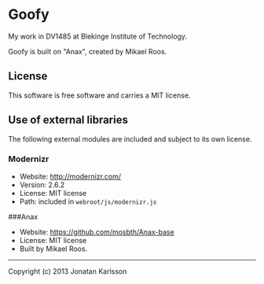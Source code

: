 Goofy
======

My work in DV1485 at Blekinge Institute of Technology.

Goofy is built on "Anax", created by Mikael Roos.


License 
------------------

This software is free software and carries a MIT license.



Use of external libraries
-----------------------------------

The following external modules are included and subject to its own license.



### Modernizr
* Website: http://modernizr.com/
* Version: 2.6.2
* License: MIT license 
* Path: included in `webroot/js/modernizr.js`

###Anax
* Website: https://github.com/mosbth/Anax-base
* License: MIT license
* Built by Mikael Roos.

------------------


Copyright (c) 2013 Jonatan Karlsson




